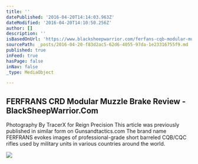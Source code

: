 ```yaml
---
title: ''
datePublished: '2016-04-20T14:14:03.963Z'
dateModified: '2016-04-20T14:10:50.256Z'
author: []
description: ''
isBasedOnUrl: 'https://www.blacksheepwarrior.com/ferfans-cqb-modular-muzzle-brake-review/?w3tc_note=flush_pgcache'
sourcePath: _posts/2016-04-20-f83d2ac5-62d6-4055-97da-1e23316755f9.md
published: true
inFeed: true
hasPage: false
inNav: false
_type: MediaObject

---
```

<article style=""><h1>FERFRANS CRD Modular Muzzle Brake Review - BlackSheepWarrior.Com</h1><p>Photography By TracerX for Reign Precision This article was previously published in similar form on Gunsandtactics.com The brand name FERFRANS evokes images of professional-grade short barreled CQB/CQC rifles used by military units in various countries around the world.</p><img src="https://i1.wp.com/www.blacksheepwarrior.com/wp-content/uploads/2014/10/Ferfrans-CQB-Modular-Muzzle-Brake-Review-7.jpg?resize=1076%2C1913&amp;ssl=1" /></article>